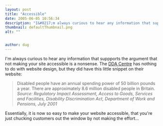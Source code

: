 ```yaml
---
layout: post
title: "Accessible"
date: 2005-06-05 10:56:34
description: "I&#8217;m always curious to hear any information that suppports the argument that not making your site accessible is a nonsense. The DDA Centre has nothing to do with website design, but they did have this little snippet on their website -- &#8230;"
thumbnail: defaultThumbnail.png
alt: ""


author: dug
---
```


<p>I'm always curious to hear any information that suppports the argument that not making your site accessible is a nonsense. The <a href="http://www.dda-centre.co.uk"><span class="caps">DDA</span> Centre</a> has nothing to do with website design, but they did have this little snippet on their website:</p>

<blockquote><p>Disabled people have an annual spending power of 50 billion pounds a year. There are approximately 8.6 million disabled people in Britain.<br />
<em>Source: Regulatory Impact Assessment, Access to Goods, Services and Facilities, Disability Discrimination Act, Department of Work and Pensions, July 2001</em></p></blockquote>

<p>Essentially, it is now so easy to make your website accessible, that you're just chucking customers out the window by not making the effort...</p>
